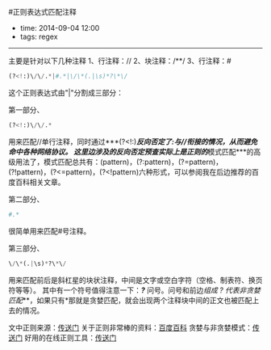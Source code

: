 #正则表达式匹配注释

- time: 2014-09-04 12:00
- tags: regex

---
主要是针对以下几种注释
1、行注释：//
2、块注释：/**/
3、行注释：#

```Python
(?<!:)\/\/.*|#.*|\/\*(.|\s)*?\*\/
```

这个正则表达式由"|"分割成三部分：

第一部分、

```Python
(?<!:)\/\/.*
```

用来匹配//单行注释，同时通过***(?<!:)***反向否定了:与//衔接的情况，从而避免命中各种网络协议。
这里边涉及的反向否定预查实际上是正则的***模式匹配***的高级用法了，模式匹配总共有：(pattern)，(?:pattern)，(?=pattern)，(?!pattern)，(?<=pattern)，(?<!pattern)六种形式，可以参阅我在后边推荐的百度百科相关文章。

第二部分、

```Python
#.*
```

很简单用来匹配#号注释。

第三部分、

```Python
\/\*(.|\s)*?\*\/
```

用来匹配前后是斜杠星的块状注释，中间是文字或空白字符（空格、制表符、换页符等等）。
其中有一个符号值得注意一下：***?*** 问号。问号和前边*组成 *? 代表***非贪婪匹配***，如果只有*那就是贪婪匹配，就会出现两个注释块中间的正文也被匹配上去的情况。





文中正则来源：<a href="http://www.cnblogs.com/xiziyin/archive/2012/01/25/2329350.html">传送门</a>
关于正则非常棒的资料：<a href="http://baike.baidu.com/view/94238.htm?fr=aladdin">百度百科</a>
贪婪与非贪婪模式：<a href="http://blog.csdn.net/lxcnn/article/details/4756030">传送门</a>
好用的在线正则工具：<a href="http://www.regexr.com/v1/">传送门</a>